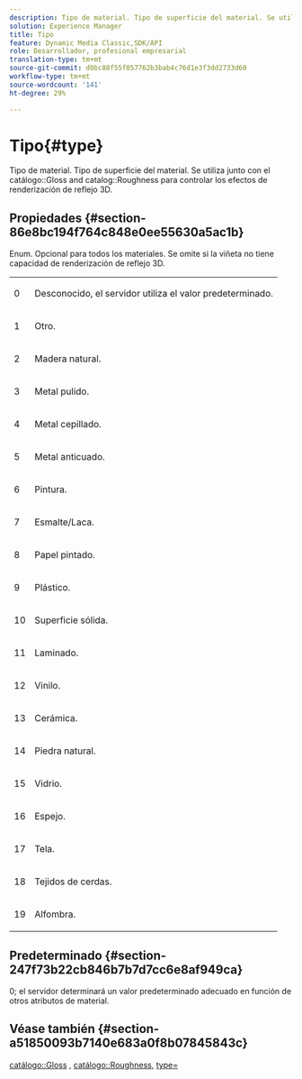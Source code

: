 ```yaml
---
description: Tipo de material. Tipo de superficie del material. Se utiliza junto con el Gloss del catálogo y el Roughness del catálogo para controlar los efectos de procesamiento de reflejo 3D.
solution: Experience Manager
title: Tipo
feature: Dynamic Media Classic,SDK/API
role: Desarrollador, profesional empresarial
translation-type: tm+mt
source-git-commit: d0bc88f55f857762b3bab4c76d1e3f3dd2733d60
workflow-type: tm+mt
source-wordcount: '141'
ht-degree: 29%

---
```



# Tipo{#type}

Tipo de material. Tipo de superficie del material. Se utiliza junto con el catálogo::Gloss and catalog::Roughness para controlar los efectos de renderización de reflejo 3D.

## Propiedades {#section-86e8bc194f764c848e0ee55630a5ac1b}

Enum. Opcional para todos los materiales. Se omite si la viñeta no tiene capacidad de renderización de reflejo 3D.

<table id="simpletable_85BF61871CAA420B92B855AAB8FACA2C"> 
 <tr class="strow"> 
  <td class="stentry"> <p>0 </p> </td> 
  <td class="stentry"> <p>Desconocido, el servidor utiliza el valor predeterminado. </p> </td> 
 </tr> 
 <tr class="strow"> 
  <td class="stentry"> <p>1 </p> </td> 
  <td class="stentry"> <p>Otro. </p> </td> 
 </tr> 
 <tr class="strow"> 
  <td class="stentry"> <p>2 </p> </td> 
  <td class="stentry"> <p>Madera natural. </p> </td> 
 </tr> 
 <tr class="strow"> 
  <td class="stentry"> <p>3 </p> </td> 
  <td class="stentry"> <p>Metal pulido. </p> </td> 
 </tr> 
 <tr class="strow"> 
  <td class="stentry"> <p>4 </p> </td> 
  <td class="stentry"> <p>Metal cepillado. </p> </td> 
 </tr> 
 <tr class="strow"> 
  <td class="stentry"> <p>5 </p> </td> 
  <td class="stentry"> <p>Metal anticuado. </p> </td> 
 </tr> 
 <tr class="strow"> 
  <td class="stentry"> <p>6 </p> </td> 
  <td class="stentry"> <p>Pintura. </p> </td> 
 </tr> 
 <tr class="strow"> 
  <td class="stentry"> <p>7 </p> </td> 
  <td class="stentry"> <p>Esmalte/Laca. </p> </td> 
 </tr> 
 <tr class="strow"> 
  <td class="stentry"> <p>8 </p> </td> 
  <td class="stentry"> <p>Papel pintado. </p> </td> 
 </tr> 
 <tr class="strow"> 
  <td class="stentry"> <p>9 </p> </td> 
  <td class="stentry"> <p>Plástico. </p> </td> 
 </tr> 
 <tr class="strow"> 
  <td class="stentry"> <p>10 </p> </td> 
  <td class="stentry"> <p>Superficie sólida. </p> </td> 
 </tr> 
 <tr class="strow"> 
  <td class="stentry"> <p>11 </p> </td> 
  <td class="stentry"> <p>Laminado. </p> </td> 
 </tr> 
 <tr class="strow"> 
  <td class="stentry"> <p>12 </p> </td> 
  <td class="stentry"> <p>Vinilo. </p> </td> 
 </tr> 
 <tr class="strow"> 
  <td class="stentry"> <p>13 </p> </td> 
  <td class="stentry"> <p>Cerámica. </p> </td> 
 </tr> 
 <tr class="strow"> 
  <td class="stentry"> <p>14 </p> </td> 
  <td class="stentry"> <p>Piedra natural. </p> </td> 
 </tr> 
 <tr class="strow"> 
  <td class="stentry"> <p>15 </p> </td> 
  <td class="stentry"> <p>Vidrio. </p> </td> 
 </tr> 
 <tr class="strow"> 
  <td class="stentry"> <p>16 </p> </td> 
  <td class="stentry"> <p>Espejo. </p> </td> 
 </tr> 
 <tr class="strow"> 
  <td class="stentry"> <p>17 </p> </td> 
  <td class="stentry"> <p>Tela. </p> </td> 
 </tr> 
 <tr class="strow"> 
  <td class="stentry"> <p>18 </p> </td> 
  <td class="stentry"> <p>Tejidos de cerdas. </p> </td> 
 </tr> 
 <tr class="strow"> 
  <td class="stentry"> <p>19 </p> </td> 
  <td class="stentry"> <p>Alfombra. </p> </td> 
 </tr> 
</table>

## Predeterminado {#section-247f73b22cb846b7b7d7cc6e8af949ca}

0; el servidor determinará un valor predeterminado adecuado en función de otros atributos de material.

## Véase también {#section-a51850093b7140e683a0f8b07845843c}

[catálogo::Gloss](../../../../../ir-api/material-cat/image-rendering-api-ref/c-ir-material-catalog/c-ir-material-data-reference/r-ir-cat-gloss.md#reference-5277f62a67e2408ab94699aa712f1eeb) ,  [catálogo::Roughness](../../../../../ir-api/material-cat/image-rendering-api-ref/c-ir-material-catalog/c-ir-material-data-reference/r-ir-roughness.md#reference-79f748ac642745e3b81795a99f61fa99),  [type=](../../../../../ir-api/http-protocol/image-rendering-api-ref/c-ir-http-protocol-ref/c-ir-http-protocol-command-reference/r-ir-http-type.md#reference-128c7de89e2d46838019b560f3f84a35)
